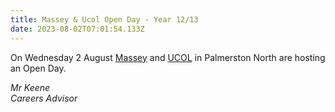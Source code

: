 ```yaml
---
title: Massey & Ucol Open Day - Year 12/13
date: 2023-08-02T07:01:54.133Z
---
```

On Wednesday 2 August [Massey](https://www.massey.ac.nz/about/events/open-day-2023-manawat%C5%AB-campus/) and [UCOL](https://www.ucol.ac.nz/events/2023/08/02/ucol-te-pukenga-manawatu-open-day) in Palmerston North are hosting an Open Day.  

*Mr Keene  
Careers Advisor*